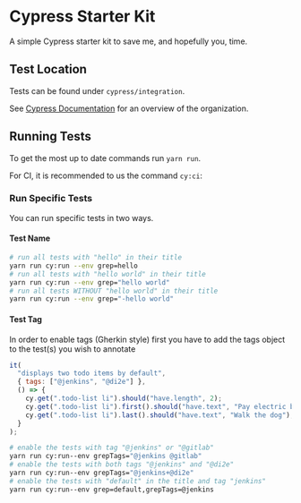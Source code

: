 # Cypress Starter Kit

A simple Cypress starter kit to save me, and hopefully you, time.

## Test Location

Tests can be found under `cypress/integration`.

See [Cypress Documentation](https://docs.cypress.io/guides/core-concepts/writing-and-organizing-tests) for an overview of the organization.

## Running Tests

To get the most up to date commands run `yarn run`.

For CI, it is recommended to us the command `cy:ci`:

### Run Specific Tests

You can run specific tests in two ways.

#### Test Name

```bash
# run all tests with "hello" in their title
yarn run cy:run --env grep=hello
# run all tests with "hello world" in their title
yarn run cy:run --env grep="hello world"
# run all tests WITHOUT "hello world" in their title
yarn run cy:run --env grep="-hello world"
```

#### Test Tag

In order to enable tags (Gherkin style) first you have to add the tags object to the test(s) you wish to annotate

```javascript
it(
  "displays two todo items by default",
  { tags: ["@jenkins", "@di2e"] },
  () => {
    cy.get(".todo-list li").should("have.length", 2);
    cy.get(".todo-list li").first().should("have.text", "Pay electric bill");
    cy.get(".todo-list li").last().should("have.text", "Walk the dog");
  }
);
```

```bash
# enable the tests with tag "@jenkins" or "@gitlab"
yarn run cy:run--env grepTags="@jenkins @gitlab"
# enable the tests with both tags "@jenkins" and "@di2e"
yarn run cy:run--env grepTags="@jenkins+@di2e"
# enable the tests with "default" in the title and tag "jenkins"
yarn run cy:run--env grep=default,grepTags=@jenkins
```
